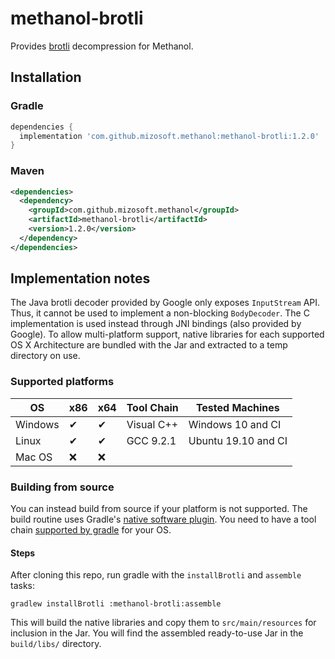 # methanol-brotli

Provides [brotli][brotli_google] decompression for Methanol.

## Installation

### Gradle

```gradle
dependencies {
  implementation 'com.github.mizosoft.methanol:methanol-brotli:1.2.0'
}
```

### Maven

```xml
<dependencies>
  <dependency>
    <groupId>com.github.mizosoft.methanol</groupId>
    <artifactId>methanol-brotli</artifactId>
    <version>1.2.0</version>
  </dependency>
</dependencies>
```

## Implementation notes

The Java brotli decoder provided by Google only exposes `InputStream` API. Thus, it cannot be used
to implement a non-blocking `BodyDecoder`. The C implementation is used instead through JNI
bindings (also provided by Google). To allow multi-platform support, native libraries for each
supported OS X Architecture are bundled with the Jar and extracted to a temp directory on use.

### Supported platforms

| OS       | x86 | x64 | Tool Chain   | Tested Machines     |
|----------|-----|-----|--------------|---------------------|
| Windows  | ✔   | ✔  | Visual C++   | Windows 10 and CI   |
| Linux    | ✔   | ✔  | GCC 9.2.1    | Ubuntu 19.10 and CI |
| Mac OS   | ❌  | ❌ |              |                     |

### Building from source

You can instead build from source if your platform is not supported. The build routine uses Gradle's
[native software plugin][gradle_native_plugin]. You need to have a tool chain
[supported by gradle][gradle_supported_toolchains] for your OS.

#### Steps

After cloning this repo, run gradle with the `installBrotli` and `assemble` tasks:

`gradlew installBrotli :methanol-brotli:assemble`

This will build the native libraries and copy them to `src/main/resources` for inclusion in the Jar.
You will find the assembled ready-to-use Jar in the `build/libs/` directory.

[brotli_google]: https://github.com/google/brotli
[gradle_native_plugin]: https://docs.gradle.org/current/userguide/native_software.html
[gradle_supported_toolchains]: https://docs.gradle.org/current/userguide/native_software.html#native-binaries:tool-chain-support

